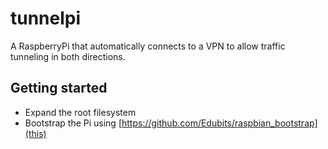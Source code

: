 # tunnelpi

A RaspberryPi that automatically connects to a VPN to allow traffic tunneling in both directions.

## Getting started

- Expand the root filesystem
- Bootstrap the Pi using [https://github.com/Edubits/raspbian_bootstrap](this)
